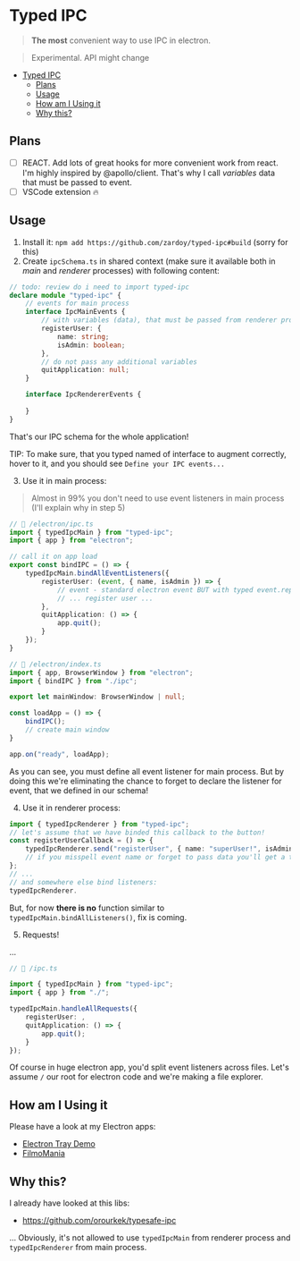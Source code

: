 # Typed IPC

> **The most** convenient way to use IPC in electron.

> Experimental. API might change

- [Typed IPC](#typed-ipc)
  - [Plans](#plans)
  - [Usage](#usage)
  - [How am I Using it](#how-am-i-using-it)
  - [Why this?](#why-this)

## Plans

- [ ] REACT. Add lots of great hooks for more convenient work from react. I'm highly inspired by @apollo/client. That's why I call *variables* data that must be passed to event.
- [ ] VSCode extension :fire:

## Usage

1. Install it: `npm add https://github.com/zardoy/typed-ipc#build` (sorry for this)
2. Create `ipcSchema.ts` in shared context (make sure it available both in *main* and *renderer* processes) with following content:

```ts
// todo: review do i need to import typed-ipc
declare module "typed-ipc" {
    // events for main process
    interface IpcMainEvents {
        // with variables (data), that must be passed from renderer process
        registerUser: {
            name: string;
            isAdmin: boolean;
        },
        // do not pass any additional variables
        quitApplication: null;
    }

    interface IpcRendererEvents {
        
    }
}
```

That's our IPC schema for the whole application!

TIP: To make sure, that you typed named of interface to augment correctly, hover to it, and you should see `Define your IPC events...`

<!-- TIP: When TODO -->

3. Use it in main process:

<!-- Events, are call it once and forget about it -->

> Almost in 99% you don't need to use event listeners in main process (I'll explain why in step 5)

```ts
// 📁 /electron/ipc.ts
import { typedIpcMain } from "typed-ipc";
import { app } from "electron";

// call it on app load
export const bindIPC = () => {
    typedIpcMain.bindAllEventListeners({
        registerUser: (event, { name, isAdmin }) => {
            // event - standard electron event BUT with typed event.reply !!!
            // ... register user ...
        },
        quitApplication: () => {
            app.quit();
        }
    });
}
```

```ts
// 📁 /electron/index.ts
import { app, BrowserWindow } from "electron";
import { bindIPC } from "./ipc";

export let mainWindow: BrowserWindow | null;

const loadApp = () => {
    bindIPC();
    // create main window
}

app.on("ready", loadApp);
```

As you can see, you must define all event listener for main process. But by doing this we're eliminating the chance to forget to declare the listener for event, that we defined in our schema!

4. Use it in renderer process:

<!-- todo skip this section if you are using react -->

```ts
import { typedIpcRenderer } from "typed-ipc";
// let's assume that we have binded this callback to the button!
const registerUserCallback = () => {
    typedIpcRenderer.send("registerUser", { name: "superUser!", isAdmin: true });
    // if you misspell event name or forget to pass data you'll get a type error
};
// ...
// and somewhere else bind listeners:
typedIpcRenderer.

```

But, for now **there is no** function similar to `typedIpcMain.bindAllListeners()`, fix is coming.

5. Requests!

...

```ts
// 📁 /ipc.ts

import { typedIpcMain } from "typed-ipc";
import { app } from "./";

typedIpcMain.handleAllRequests({
    registerUser: ,
    quitApplication: () => {
        app.quit();
    }
});
```

Of course in huge electron app, you'd split event listeners across files. Let's assume `/` our root for electron code and we're making a file explorer.

## How am I Using it

Please have a look at my Electron apps:
- [Electron Tray Demo](https://github.com/zardoy/electron-tray-demo/search?q="typed-ipc")
- [FilmoMania](https://github.com/zardoy/filmomania-public/search?q="typed-ipc")
<!-- - [advanced-youtube-downloader](https://github.com/zardoy/advanced-youtube-downloader/search?q="typed-ipc") -->

## Why this?

I already have looked at this libs:

- https://github.com/orourkek/typesafe-ipc

<!-- TODO -->

<!-- what is renderer, main process (side) -->

<!-- invokers always uses promise -->

<!-- write comprehensive guide (and that handlers always takes precedence) -->

... Obviously, it's not allowed to use `typedIpcMain` from renderer process and `typedIpcRenderer` from main process.